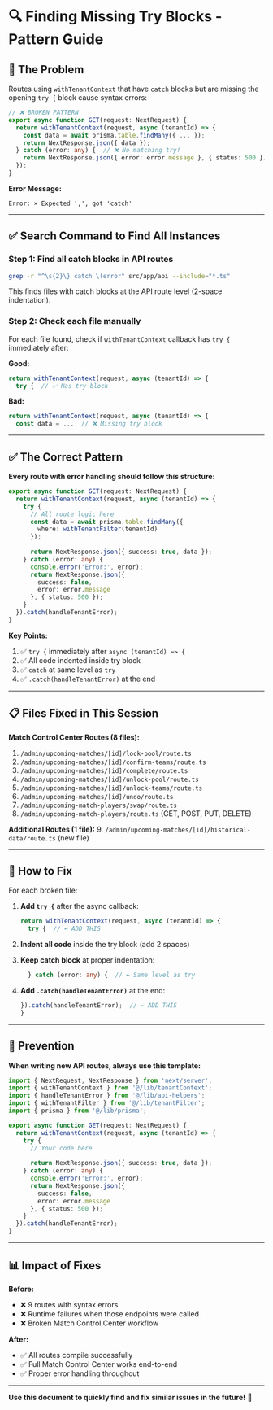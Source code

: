 # 🔍 Finding Missing Try Blocks - Pattern Guide

## 🚨 The Problem

Routes using `withTenantContext` that have `catch` blocks but are missing the opening `try {` block cause syntax errors:

```typescript
// ❌ BROKEN PATTERN
export async function GET(request: NextRequest) {
  return withTenantContext(request, async (tenantId) => {
    const data = await prisma.table.findMany({ ... });
    return NextResponse.json({ data });
  } catch (error: any) {  // ❌ No matching try!
    return NextResponse.json({ error: error.message }, { status: 500 });
  });
}
```

**Error Message:**
```
Error: × Expected ',', got 'catch'
```

---

## ✅ Search Command to Find All Instances

### **Step 1: Find all catch blocks in API routes**

```bash
grep -r "^\s{2}\} catch \(error" src/app/api --include="*.ts"
```

This finds files with catch blocks at the API route level (2-space indentation).

### **Step 2: Check each file manually**

For each file found, check if `withTenantContext` callback has `try {` immediately after:

**Good:**
```typescript
return withTenantContext(request, async (tenantId) => {
  try {  // ✅ Has try block
```

**Bad:**
```typescript
return withTenantContext(request, async (tenantId) => {
  const data = ...  // ❌ Missing try block
```

---

## ✅ The Correct Pattern

**Every route with error handling should follow this structure:**

```typescript
export async function GET(request: NextRequest) {
  return withTenantContext(request, async (tenantId) => {
    try {
      // All route logic here
      const data = await prisma.table.findMany({
        where: withTenantFilter(tenantId)
      });
      
      return NextResponse.json({ success: true, data });
    } catch (error: any) {
      console.error('Error:', error);
      return NextResponse.json({ 
        success: false, 
        error: error.message 
      }, { status: 500 });
    }
  }).catch(handleTenantError);
}
```

**Key Points:**
1. ✅ `try {` immediately after `async (tenantId) => {`
2. ✅ All code indented inside try block
3. ✅ `catch` at same level as `try`
4. ✅ `.catch(handleTenantError)` at the end

---

## 📋 Files Fixed in This Session

**Match Control Center Routes (8 files):**
1. `/admin/upcoming-matches/[id]/lock-pool/route.ts`
2. `/admin/upcoming-matches/[id]/confirm-teams/route.ts`
3. `/admin/upcoming-matches/[id]/complete/route.ts`
4. `/admin/upcoming-matches/[id]/unlock-pool/route.ts`
5. `/admin/upcoming-matches/[id]/unlock-teams/route.ts`
6. `/admin/upcoming-matches/[id]/undo/route.ts`
7. `/admin/upcoming-match-players/swap/route.ts`
8. `/admin/upcoming-match-players/route.ts` (GET, POST, PUT, DELETE)

**Additional Routes (1 file):**
9. `/admin/upcoming-matches/[id]/historical-data/route.ts` (new file)

---

## 🔧 How to Fix

For each broken file:

1. **Add `try {`** after the async callback:
   ```typescript
   return withTenantContext(request, async (tenantId) => {
     try {  // ← ADD THIS
   ```

2. **Indent all code** inside the try block (add 2 spaces)

3. **Keep catch block** at proper indentation:
   ```typescript
     } catch (error: any) {  // ← Same level as try
   ```

4. **Add `.catch(handleTenantError)`** at the end:
   ```typescript
   }).catch(handleTenantError);  // ← ADD THIS
   }
   ```

---

## 🎯 Prevention

**When writing new API routes, always use this template:**

```typescript
import { NextRequest, NextResponse } from 'next/server';
import { withTenantContext } from '@/lib/tenantContext';
import { handleTenantError } from '@/lib/api-helpers';
import { withTenantFilter } from '@/lib/tenantFilter';
import { prisma } from '@/lib/prisma';

export async function GET(request: NextRequest) {
  return withTenantContext(request, async (tenantId) => {
    try {
      // Your code here
      
      return NextResponse.json({ success: true, data });
    } catch (error: any) {
      console.error('Error:', error);
      return NextResponse.json({ 
        success: false, 
        error: error.message 
      }, { status: 500 });
    }
  }).catch(handleTenantError);
}
```

---

## 📊 Impact of Fixes

**Before:**
- ❌ 9 routes with syntax errors
- ❌ Runtime failures when those endpoints were called
- ❌ Broken Match Control Center workflow

**After:**
- ✅ All routes compile successfully
- ✅ Full Match Control Center works end-to-end
- ✅ Proper error handling throughout

---

**Use this document to quickly find and fix similar issues in the future!** 🎯

